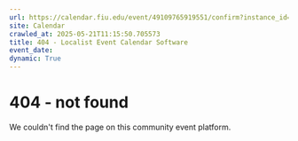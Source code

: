 ```yaml
---
url: https://calendar.fiu.edu/event/49109765919551/confirm?instance_id=49109765956439&return=https%3A%2F%2Fcalendar.fiu.edu%2Fcalendar%3Fevent_types%255B%255D%3D37290279036119
site: Calendar
crawled_at: 2025-05-21T11:15:50.705573
title: 404 - Localist Event Calendar Software
event_date: 
dynamic: True
---
```


# 404 - not found
We couldn't find the page on this community event platform.

